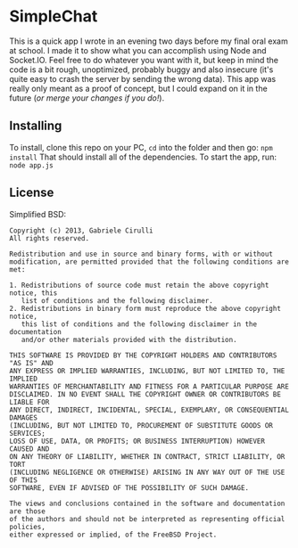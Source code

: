 # SimpleChat
This is a quick app I wrote in an evening two days before my final oral exam at school. I made it to show what you can accomplish using Node and Socket.IO. Feel free to do whatever you want with it, but keep in mind the code is a bit rough, unoptimized, probably buggy and also insecure (it's quite easy to crash the server by sending the wrong data). This app was really only meant as a proof of concept, but I could expand on it in the future (*or merge your changes if you do!*).

## Installing
To install, clone this repo on your PC, `cd` into the folder and then go:
```npm install```
That should install all of the dependencies. To start the app, run:
```node app.js```

## License
Simplified BSD:

```
Copyright (c) 2013, Gabriele Cirulli
All rights reserved.

Redistribution and use in source and binary forms, with or without
modification, are permitted provided that the following conditions are met: 

1. Redistributions of source code must retain the above copyright notice, this
   list of conditions and the following disclaimer. 
2. Redistributions in binary form must reproduce the above copyright notice,
   this list of conditions and the following disclaimer in the documentation
   and/or other materials provided with the distribution. 

THIS SOFTWARE IS PROVIDED BY THE COPYRIGHT HOLDERS AND CONTRIBUTORS "AS IS" AND
ANY EXPRESS OR IMPLIED WARRANTIES, INCLUDING, BUT NOT LIMITED TO, THE IMPLIED
WARRANTIES OF MERCHANTABILITY AND FITNESS FOR A PARTICULAR PURPOSE ARE
DISCLAIMED. IN NO EVENT SHALL THE COPYRIGHT OWNER OR CONTRIBUTORS BE LIABLE FOR
ANY DIRECT, INDIRECT, INCIDENTAL, SPECIAL, EXEMPLARY, OR CONSEQUENTIAL DAMAGES
(INCLUDING, BUT NOT LIMITED TO, PROCUREMENT OF SUBSTITUTE GOODS OR SERVICES;
LOSS OF USE, DATA, OR PROFITS; OR BUSINESS INTERRUPTION) HOWEVER CAUSED AND
ON ANY THEORY OF LIABILITY, WHETHER IN CONTRACT, STRICT LIABILITY, OR TORT
(INCLUDING NEGLIGENCE OR OTHERWISE) ARISING IN ANY WAY OUT OF THE USE OF THIS
SOFTWARE, EVEN IF ADVISED OF THE POSSIBILITY OF SUCH DAMAGE.

The views and conclusions contained in the software and documentation are those
of the authors and should not be interpreted as representing official policies, 
either expressed or implied, of the FreeBSD Project.
```
